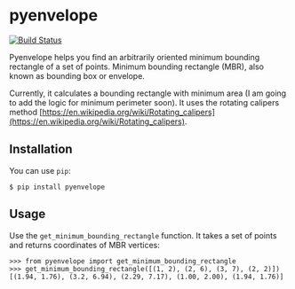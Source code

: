 # pyenvelope
[![Build Status](https://travis-ci.org/kaygorodov/pyenvelope.svg?branch=master)](https://travis-ci.org/kaygorodov/pyenvelope)

Pyenvelope helps you find an arbitrarily oriented minimum bounding rectangle of a set of points. Minimum bounding rectangle (MBR), also known as bounding box or envelope.

Currently, it calculates a bounding rectangle with minimum area (I am going to add the logic for minimum perimeter soon). It uses the rotating calipers method [https://en.wikipedia.org/wiki/Rotating_calipers](https://en.wikipedia.org/wiki/Rotating_calipers).

## Installation

You can use `pip`:

    $ pip install pyenvelope
    
## Usage

Use the `get_minimum_bounding_rectangle` function. It takes a set of points and returns coordinates of MBR vertices:

    >>> from pyenvelope import get_minimum_bounding_rectangle
    >>> get_minimum_bounding_rectangle([(1, 2), (2, 6), (3, 7), (2, 2)])
    [(1.94, 1.76), (3.2, 6.94), (2.29, 7.17), (1.00, 2.00), (1.94, 1.76)]